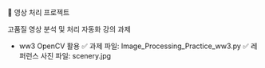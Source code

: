 🎥 영상 처리 프로젝트

고품질 영상 분석 및 처리 자동화 강의 과제
  - ww3 OpenCV 활용
     ✅ 과제 파일: Image_Processing_Practice_ww3.py
     ✅ 레퍼런스 사진 파일: scenery.jpg
